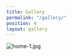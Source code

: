 ```yaml
---
title: Gallery
permalink: "/gallery/"
position: 4
layout: gallery
---
```


![home-1.jpg](/uploads/home-1.jpg)